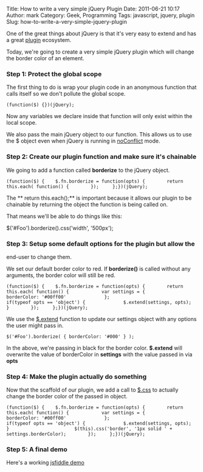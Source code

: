 Title: How to write a very simple jQuery Plugin
Date: 2011-06-21 10:17
Author: mark
Category: Geek, Programming
Tags: javascript, jquery, plugin
Slug: how-to-write-a-very-simple-jquery-plugin

One of the great things about jQuery is that it's very easy to extend
and has a great [plugin][] ecosystem.

Today, we're going to create a very simple jQuery plugin which will
change the border color of an element.

### Step 1: Protect the global scope


The first thing to do is wrap your plugin code in an anonymous function
that calls itself so we don't pollute the global scope.


~~~~ {.javascript name="code"}
(function($) {})(jQuery);
~~~~



Now any variables we declare inside that function will only exist within
the local scope.

We also pass the main jQuery object to our function. This allows us to
use the $ object even when jQuery is running in [noConflict][] mode.

### Step 2: Create our plugin function and make sure it's chainable


We going to add a function called **borderize** to the jQuery object.


~~~~ {.javascript name="code"}
(function($) {    $.fn.borderize = function(opts) {        return this.each( function() {        });     };})(jQuery);
~~~~



The ** return this.each();** is important because it allows our plugin
to be chainable by returning the object the function is being called on.

That means we'll be able to do things like this:

$('\#Foo').borderize().css('width', '500px');

### Step 3: Setup some default options for the plugin but allow the
end-user to change them.



We set our default border color to red. If **borderize()** is called
without any arguments, the border color will still be red.


~~~~ {.javascript name="code"}
(function($) {    $.fn.borderize = function(opts) {        return this.each( function() {            var settings = {                borderColor: '#00ff00'              };                        if(typeof opts == 'object') {              $.extend(settings, opts);               }        });     };})(jQuery);
~~~~



We use the [$.extend][] function to update our settings object with any
options the user might pass in.


~~~~ {.javascript name="code"}
$('#Foo').borderize( { borderColor: '#000' } );
~~~~



In the above, we're passing in black for the border color. **$.extend**
will overwrite the value of borderColor in **settings** with the value
passed in via **opts**

### Step 4: Make the plugin actually do something



Now that the scaffold of our plugin, we add a call to [$.css][] to
actually change the border color of the passed in object.


~~~~ {.javascript name="code"}
(function($) {    $.fn.borderize = function(opts) {        return this.each( function() {            var settings = {                borderColor: '#00ff00'              };                        if(typeof opts == 'object') {              $.extend(settings, opts);               }                        $(this).css('border', '1px solid ' + settings.borderColor);        });     };})(jQuery);
~~~~



### Step 5: A final demo


Here's a working [jsfiddle demo][]

  [plugin]: https://plugins.jquery.com/
  [noConflict]: https://api.jquery.com/jQuery.noConflict/
  [$.extend]: https://api.jquery.com/jQuery.extend/
  [$.css]: https://api.jquery.com/css/
  [jsfiddle demo]: https://jsfiddle.net/antelopelovefan/EGBcm/
